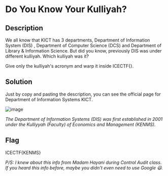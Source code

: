 # Do You Know Your Kulliyah?

## Description

We all know that KICT has 3 departments, Department of Information System (DIS) , Department of Computer Science (DCS) and Department of Library & Information Science. But did you know, previously DIS was under different kulliyah. Which kulliyah was it?

Give only the kulliyah's acronym and warp it inside ICECTF{}.

## Solution

Just by copy and pasting the description, you can see the official page for Department of Information Systems KICT. 

![image](https://github.com/user-attachments/assets/5c1b2eed-2770-4f0a-a168-695699c3958d)

*The Department of Information Systems (DIS) was first established in 2001 under the Kulliyyah (Faculty) of Economics and Management (KENMS).*

## Flag

ICECTF{KENMS}

*P/S: I knew about this info from Madam Hayani during Control Audit class. If you heard this info before, maybe you didn't even need to use Google 😃.*
